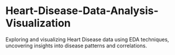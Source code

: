 # Heart-Disease-Data-Analysis-Visualization
Exploring and visualizing Heart Disease data using EDA techniques, uncovering insights into disease patterns and correlations.
